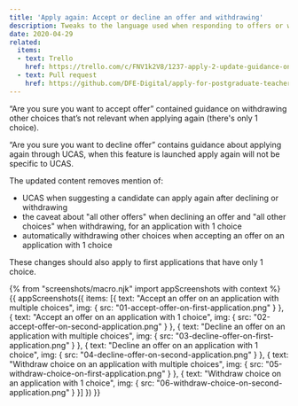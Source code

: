 ```yaml
---
title: 'Apply again: Accept or decline an offer and withdrawing'
description: Tweaks to the language used when responding to offers or withdrawing.
date: 2020-04-29
related:
  items:
  - text: Trello
    href: https://trello.com/c/FNV1k2V8/1237-apply-2-update-guidance-on-accepting-or-rejecting-offers
  - text: Pull request
    href: https://github.com/DFE-Digital/apply-for-postgraduate-teacher-training-prototype/pull/386
---
```


“Are you sure you want to accept offer” contained guidance on withdrawing other choices that’s not relevant when applying again (there's only 1 choice).

“Are you sure you want to decline offer” contains guidance about applying again through UCAS, when this feature is launched apply again will not be specific to UCAS.

The updated content removes mention of:

* UCAS when suggesting a candidate can apply again after declining or withdrawing
* the caveat about "all other offers" when declining an offer and "all other choices" when withdrawing, for an application with 1 choice
* automatically withdrawing other choices when accepting an offer on an application with 1 choice

These changes should also apply to first applications that have only 1 choice.

{% from "screenshots/macro.njk" import appScreenshots with context %}
{{ appScreenshots({
  items: [{
      text: "Accept an offer on an application with multiple choices",
      img: { src: "01-accept-offer-on-first-application.png" }
    }, {
      text: "Accept an offer on an application with 1 choice",
      img: { src: "02-accept-offer-on-second-application.png" }
    }, {
      text: "Decline an offer on an application with multiple choices",
      img: { src: "03-decline-offer-on-first-application.png" }
    }, {
      text: "Decline an offer on an application with 1 choice",
      img: { src: "04-decline-offer-on-second-application.png" }
    }, {
      text: "Withdraw choice on an application with multiple choices",
      img: { src: "05-withdraw-choice-on-first-application.png" }
    }, {
      text: "Withdraw choice on an application with 1 choice",
      img: { src: "06-withdraw-choice-on-second-application.png" }
    }]
}) }}
